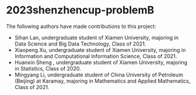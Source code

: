 # 2023shenzhencup-problemB
The following authors have made contributions to this project:
* Sihan Lan, undergraduate student of Xiamen University, majoring in Data Science and Big Data Technology, Class of 2021.
* Xiaopeng Xu, undergraduate student of Xiamen University, majoring in Information and Computational Information Science, Class of 2021.
* Huanxin Sheng , undergraduate student of Xiamen University, majoring in Statistics, Class of 2020.
* Mingyang Li, undergraduate student of China University of Petroleum (Beijing) at Karamay, majoring in Mathematics and Applied Mathematics, Class of 2021.
